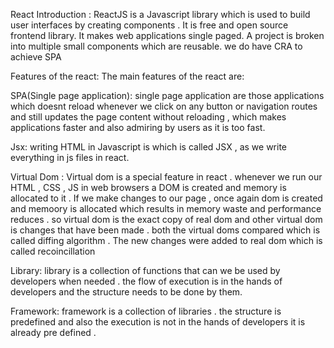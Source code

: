React Introduction :
ReactJS is a Javascript library which is used to build user interfaces by creating components . It is free and open source frontend library. It makes web applications single paged. A project is broken into multiple small components which are reusable. we do have CRA to achieve SPA

Features of the react:
The main features of the react are:

SPA(Single page application):
single page application are those applications which doesnt reload whenever we click on any button or navigation routes and still updates the page content without reloading , which makes applications faster and also admiring by users as it is too fast.
 

Jsx:
writing HTML in Javascript is which is called JSX , as we write everything in js files in react.

Virtual Dom :
Virtual dom is a special feature in react . whenever we run our HTML , CSS , JS in web browsers a DOM is created and memory is allocated to it . If we make changes to our page , once again dom is created and memoory is allocated which results in memory waste and performance reduces . so virtual dom is the exact copy of real dom and other virtual dom is changes that have been made . both the virtual doms compared which is called diffing algorithm . The new changes were added to real dom which is called recoincillation

 
 

Library:
library is a collection of functions that can we be used by developers when needed . the flow of execution is in the hands of developers and the structure needs to be done by them.

Framework:
framework is a collection of libraries . the structure is predefined and also the execution is not in the hands of developers it is already pre defined .